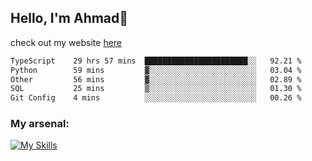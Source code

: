 
## Hello, I'm Ahmad👋

check out my website [here](https://ahmadalwi.com/)

<!--START_SECTION:waka-->

```txt
TypeScript    29 hrs 57 mins  ███████████████████████░░   92.21 %
Python        59 mins         ▓░░░░░░░░░░░░░░░░░░░░░░░░   03.04 %
Other         56 mins         ▓░░░░░░░░░░░░░░░░░░░░░░░░   02.89 %
SQL           25 mins         ▒░░░░░░░░░░░░░░░░░░░░░░░░   01.30 %
Git Config    4 mins          ░░░░░░░░░░░░░░░░░░░░░░░░░   00.26 %
```

<!--END_SECTION:waka-->

### My arsenal:

[![My Skills](https://skillicons.dev/icons?i=js,ts,py,go,react,nextjs,svelte,nodejs,django,tailwind,html,css,sass,firebase,mongodb,postgres,mysql,redis,git,github,docker,vscode,figma,godot)](https://skillicons.dev)
